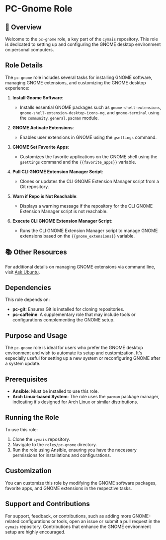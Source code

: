 # PC-Gnome Role

## 📌 Overview
Welcome to the `pc-gnome` role, a key part of the `cymais` repository. This role is dedicated to setting up and configuring the GNOME desktop environment on personal computers.

## Role Details
The `pc-gnome` role includes several tasks for installing GNOME software, managing GNOME extensions, and customizing the GNOME desktop experience:

1. **Install Gnome Software**:
   - Installs essential GNOME packages such as `gnome-shell-extensions`, `gnome-shell-extension-desktop-icons-ng`, and `gnome-terminal` using the `community.general.pacman` module.

2. **GNOME Activate Extensions**:
   - Enables user extensions in GNOME using the `gsettings` command.

3. **GNOME Set Favorite Apps**:
   - Customizes the favorite applications on the GNOME shell using the `gsettings` command and the `{{favorite_apps}}` variable.

4. **Pull CLI GNOME Extension Manager Script**:
   - Clones or updates the CLI GNOME Extension Manager script from a Git repository.

5. **Warn if Repo is Not Reachable**:
   - Displays a warning message if the repository for the CLI GNOME Extension Manager script is not reachable.

6. **Execute CLI GNOME Extension Manager Script**:
   - Runs the CLI GNOME Extension Manager script to manage GNOME extensions based on the `{{gnome_extensions}}` variable.

## 📚 Other Resources
For additional details on managing GNOME extensions via command line, visit [Ask Ubuntu](https://askubuntu.com/questions/1029376/how-do-i-enable-and-disable-gnome-extensions-from-the-command-line).

## Dependencies
This role depends on:
- **pc-git**: Ensures Git is installed for cloning repositories.
- **pc-caffeine**: A supplementary role that may include tools or configurations complementing the GNOME setup.

## Purpose and Usage
The `pc-gnome` role is ideal for users who prefer the GNOME desktop environment and wish to automate its setup and customization. It's especially useful for setting up a new system or reconfiguring GNOME after a system update.

## Prerequisites
- **Ansible**: Must be installed to use this role.
- **Arch Linux-based System**: The role uses the `pacman` package manager, indicating it's designed for Arch Linux or similar distributions.

## Running the Role
To use this role:
1. Clone the `cymais` repository.
2. Navigate to the `roles/pc-gnome` directory.
3. Run the role using Ansible, ensuring you have the necessary permissions for installations and configurations.

## Customization
You can customize this role by modifying the GNOME software packages, favorite apps, and GNOME extensions in the respective tasks.

## Support and Contributions
For support, feedback, or contributions, such as adding more GNOME-related configurations or tools, open an issue or submit a pull request in the `cymais` repository. Contributions that enhance the GNOME environment setup are highly encouraged.